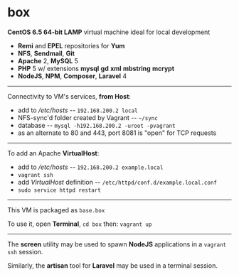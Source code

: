 box
====

**CentOS 6.5 64-bit LAMP** virtual machine ideal for local development

* **Remi** and **EPEL** repositories for **Yum**
* **NFS**, **Sendmail**, **Git**
* **Apache** 2, **MySQL** 5
* **PHP** 5 w/ extensions **mysql** **gd** **xml** **mbstring** **mcrypt**
* **NodeJS**, **NPM**, **Composer**, **Laravel** 4

----
Connectivity to VM's services, **from Host**:

* add to */etc/hosts* -- `192.168.200.2 local`
* NFS-sync'd folder created by Vagrant -- `~/sync`
* database -- `mysql -h192.168.200.2 -uroot -pvagrant`
* as an alternate to 80 and 443, port 8081 is "open" for TCP requests

----
To add an Apache **VirtualHost**:

* add to */etc/hosts* -- `192.168.200.2 example.local`
* `vagrant ssh`
* add *VirtualHost* definition -- `/etc/httpd/conf.d/example.local.conf`
* `sudo service httpd restart`

----
This VM is packaged as `base.box`

To use it, open **Terminal**, `cd box` then: `vagrant up`

----
The **screen** utility may be used to spawn **NodeJS** applications in a `vagrant ssh` session.

Similarly, the **artisan** tool for **Laravel** may be used in a terminal session.
